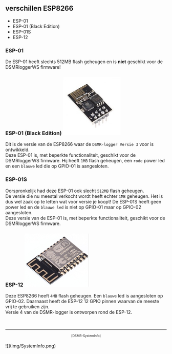 ## verschillen ESP8266 

- ESP-01
- ESP-01 (Black Edition)
- ESP-01S
- ESP-12

### ESP-01
De ESP-01 heeft slechts 512MB flash geheugen en is **niet** geschikt voor de 
DSMRloggerWS firmware!

### ESP-01 (Black Edition) ![](img/ESP-01.jpg)

Dit is de versie van de ESP8266 waar de `DSMR-logger Versie 3` voor is
ontwikkeld.   
Deze ESP-01 is, met beperkte functionaliteit, geschikt voor de 
DSMRloggerWS firmware. Hij heeft `1MB` flash geheugen, een `rode` 
power led en een `blauwe` led die op GPIO-01 is aangesloten.   

### ESP-01S
Oorspronkelijk had deze ESP-01 ook slecht `512MB` flash geheugen.   
De versie die nu meestal verkocht wordt heeft echter `1MB` geheugen. 
Het is dus wel zaak op te letten wat voor versie je koopt!
De ESP-01S heeft geen power led en de `blauwe led` is niet op GPIO-01 
maar op GPIO-02 aangesloten.  
Deze versie van de ESP-01 is, met beperkte functionaliteit, geschikt 
voor de DSMRloggerWS firmware.

### ESP-12 ![](img/ESP-12.png)

Deze ESP8266 heeft `4MB` flash geheugen. Een `blauwe` led is aangesloten op GPIO-02.
Daarnaast heeft de ESP-12 12 GPIO pinnen waarvan de meeste vrij te gebruiken zijn.   
Versie 4 van de DSMR-logger is ontworpen rond de ESP-12.

<br>

---
<center style="font-size: 70%">[DSMR-SystemInfo]</center><br>
![](img/SystemInfo.png)
